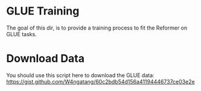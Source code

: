 # GLUE Training

The goal of this dir, is to provide a training process to fit the Reformer on GLUE tasks.

# Download Data
You should use this script here to download the GLUE data: https://gist.github.com/W4ngatang/60c2bdb54d156a41194446737ce03e2e